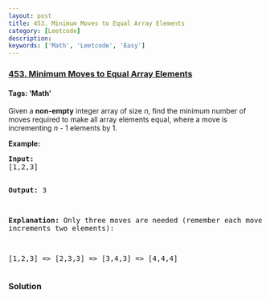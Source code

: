 ```yaml
---
layout: post
title: 453. Minimum Moves to Equal Array Elements
category: [Leetcode]
description: 
keywords: ['Math', 'Leetcode', 'Easy']
---
```

### [453. Minimum Moves to Equal Array Elements](https://leetcode.com/problems/minimum-moves-to-equal-array-elements)

#### Tags: 'Math'

<div class="content__u3I1 question-content__JfgR"><div><p>Given a <b>non-empty</b> integer array of size <i>n</i>, find the minimum number of moves required to make all array elements equal, where a move is incrementing <i>n</i> - 1 elements by 1.</p>
<p><b>Example:</b>
</p><pre><b>Input:</b>
[1,2,3]

<b>Output:</b>
3

<b>Explanation:</b>
Only three moves are needed (remember each move increments two elements):

[1,2,3]  =&gt;  [2,3,3]  =&gt;  [3,4,3]  =&gt;  [4,4,4]
</pre>
<p></p></div></div>

### Solution

